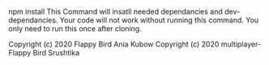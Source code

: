 npm install
This Command will insatll needed dependancies and dev-dependancies. Your code will not work without running this command. You only need to run this once after cloning.

Copyright (c) 2020 Flappy Bird Ania Kubow
Copyright (c) 2020 multiplayer-Flappy Bird Srushtika

